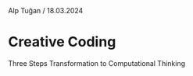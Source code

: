 <div class="absolute top-10 left-10">
  <span class="font-400 effect_Shadow">
   Alp Tuğan / 18.03.2024
  </span>
</div>

<div class="absolute bottom-10 left-10 effect_Shadow">
  <h1><span class="font-500">Creative Coding</span></h1>
  <div mt--3 ><span @click="$slidev.nav.next" class="font-400 px-2 p-1 rounded cursor-pointer effect_Shadow" hover="bg-white bg-opacity-10">Three Steps Transformation to Computational Thinking <carbon:arrow-right class="inline" /></span></div>
</div>

<a href="https://github.com/alptugan/Slidev_Presentations" target="_blank" alt="GitHub"
  class="effect_Shadow abs-br m-6 text-xl slidev-icon-btn opacity-50 !border-none !hover:text-white"><carbon-logo-github /></a>


